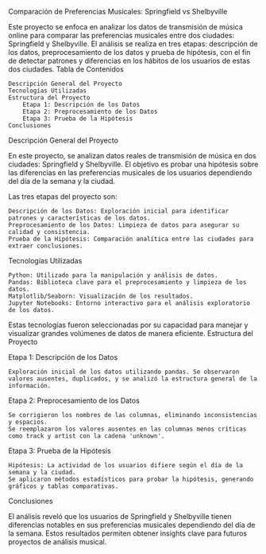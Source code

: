 Comparación de Preferencias Musicales: Springfield vs Shelbyville

Este proyecto se enfoca en analizar los datos de transmisión de música online para comparar las preferencias musicales entre dos ciudades: Springfield y Shelbyville. El análisis se realiza en tres etapas: descripción de los datos, preprocesamiento de los datos y prueba de hipótesis, con el fin de detectar patrones y diferencias en los hábitos de los usuarios de estas dos ciudades.
Tabla de Contenidos

    Descripción General del Proyecto
    Tecnologías Utilizadas
    Estructura del Proyecto
        Etapa 1: Descripción de los Datos
        Etapa 2: Preprocesamiento de los Datos
        Etapa 3: Prueba de la Hipótesis
    Conclusiones

Descripción General del Proyecto

En este proyecto, se analizan datos reales de transmisión de música en dos ciudades: Springfield y Shelbyville. El objetivo es probar una hipótesis sobre las diferencias en las preferencias musicales de los usuarios dependiendo del día de la semana y la ciudad.

Las tres etapas del proyecto son:

    Descripción de los Datos: Exploración inicial para identificar patrones y características de los datos.
    Preprocesamiento de los Datos: Limpieza de datos para asegurar su calidad y consistencia.
    Prueba de la Hipótesis: Comparación analítica entre las ciudades para extraer conclusiones.

Tecnologías Utilizadas

    Python: Utilizado para la manipulación y análisis de datos.
    Pandas: Biblioteca clave para el preprocesamiento y limpieza de los datos.
    Matplotlib/Seaborn: Visualización de los resultados.
    Jupyter Notebooks: Entorno interactivo para el análisis exploratorio de los datos.

Estas tecnologías fueron seleccionadas por su capacidad para manejar y visualizar grandes volúmenes de datos de manera eficiente.
Estructura del Proyecto

Etapa 1: Descripción de los Datos

    Exploración inicial de los datos utilizando pandas. Se observaron valores ausentes, duplicados, y se analizó la estructura general de la información.

Etapa 2: Preprocesamiento de los Datos

    Se corrigieron los nombres de las columnas, eliminando inconsistencias y espacios.
    Se reemplazaron los valores ausentes en las columnas menos críticas como track y artist con la cadena 'unknown'.

Etapa 3: Prueba de la Hipótesis

    Hipótesis: La actividad de los usuarios difiere según el día de la semana y la ciudad.
    Se aplicaron métodos estadísticos para probar la hipótesis, generando gráficos y tablas comparativas.

Conclusiones

El análisis reveló que los usuarios de Springfield y Shelbyville tienen diferencias notables en sus preferencias musicales dependiendo del día de la semana. Estos resultados permiten obtener insights clave para futuros proyectos de análisis musical.
